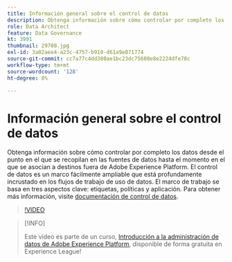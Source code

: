 ```yaml
---
title: Información general sobre el control de datos
description: Obtenga información sobre cómo controlar por completo los datos desde el punto en el que se recopilan en las fuentes de datos hasta el momento en el que se asocian a destinos fuera de Adobe Experience Platform.
role: Data Architect
feature: Data Governance
kt: 3991
thumbnail: 29708.jpg
exl-id: 3a02aee4-a23c-4757-b910-d61a9e871774
source-git-commit: cc7a77c4dd380ae1bc23dc75608e8e2224dfe78c
workflow-type: tm+mt
source-wordcount: '128'
ht-degree: 8%

---
```


# Información general sobre el control de datos

Obtenga información sobre cómo controlar por completo los datos desde el punto en el que se recopilan en las fuentes de datos hasta el momento en el que se asocian a destinos fuera de Adobe Experience Platform. El control de datos es un marco fácilmente ampliable que está profundamente incrustado en los flujos de trabajo de uso de datos. El marco de trabajo se basa en tres aspectos clave: etiquetas, políticas y aplicación. Para obtener más información, visite [documentación de control de datos](https://experienceleague.adobe.com/docs/experience-platform/data-governance/home.html?lang=es).

>[!VIDEO](https://video.tv.adobe.com/v/29708?quality=12&learn=on)

>[!INFO]
>
> Este vídeo es parte de un curso, [Introducción a la administración de datos de Adobe Experience Platform](https://experienceleague.adobe.com/?recommended=ExperiencePlatform-D-1-2021.1.dgov.gs), disponible de forma gratuita en Experience League!


